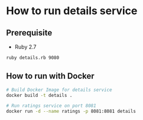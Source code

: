 # How to run details service

## Prerequisite

* Ruby 2.7

```bash
ruby details.rb 9080
```

## How to run with Docker

```bash
# Build Docker Image for details service
docker build -t details .

# Run ratings service on port 8081
docker run -d --name ratings -p 8081:8081 details
```
